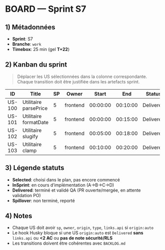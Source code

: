 # BOARD — Sprint S7

## 1) Métadonnées

- **Sprint**: S7
- **Branche**: `work`
- **Timebox**: 25 min (gel **T+22**)

## 2) Kanban du sprint

> Déplacer les US sélectionnées dans la colonne correspondante. Chaque transition doit être justifiée dans les artefacts sprint.

| ID     | Title                 | SP  | Owner    | Start    | End      | Status    |
| ------ | --------------------- | --- | -------- | -------- | -------- | --------- |
| US-100 | Utilitaire parsePrice | 5   | frontend | 00:00:00 | 00:10:00 | Delivered |
| US-101 | Utilitaire formatDate | 5   | frontend | 00:00:00 | 00:15:00 | Delivered |
| US-102 | Utilitaire slugify    | 5   | frontend | 00:05:00 | 00:18:00 | Delivered |
| US-103 | Utilitaire clamp      | 5   | frontend | 00:10:00 | 00:20:00 | Delivered |

## 3) Légende statuts

- **Selected**: choisi dans le plan, pas encore commencé
- **InSprint**: en cours d’implémentation (A→B→C→D)
- **Delivered**: terminé et validé QA (PR ouverte/mergée, en attente validation PO)
- **Spillover**: non terminé, reporté

## 4) Notes

- Chaque US doit avoir `sp`, `owner`, `origin`, `type`, `links.api` si `origin:auto`
- Le hook Husky bloque si une US `origin:auto` est `Delivered` **sans** `links.api` ou **<2 AC** ou **pas de note sécurité/RLS**
- Les transitions doivent être cohérentes avec `BACKLOG.md`
